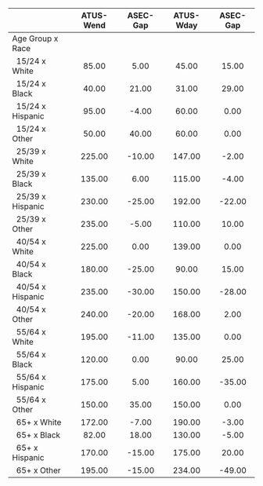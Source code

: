 
|                      |    ATUS-Wend |     ASEC-Gap |    ATUS-Wday |     ASEC-Gap |
| -------------------- | :----------: | :----------: | :----------: | :----------: |
| Age Group x Race     |              |              |              |              |
| &nbsp;&nbsp;15/24 x White |        85.00 |         5.00 |        45.00 |        15.00 |
| &nbsp;&nbsp;15/24 x Black |        40.00 |        21.00 |        31.00 |        29.00 |
| &nbsp;&nbsp;15/24 x Hispanic |        95.00 |        -4.00 |        60.00 |         0.00 |
| &nbsp;&nbsp;15/24 x Other |        50.00 |        40.00 |        60.00 |         0.00 |
| &nbsp;&nbsp;25/39 x White |       225.00 |       -10.00 |       147.00 |        -2.00 |
| &nbsp;&nbsp;25/39 x Black |       135.00 |         6.00 |       115.00 |        -4.00 |
| &nbsp;&nbsp;25/39 x Hispanic |       230.00 |       -25.00 |       192.00 |       -22.00 |
| &nbsp;&nbsp;25/39 x Other |       235.00 |        -5.00 |       110.00 |        10.00 |
| &nbsp;&nbsp;40/54 x White |       225.00 |         0.00 |       139.00 |         0.00 |
| &nbsp;&nbsp;40/54 x Black |       180.00 |       -25.00 |        90.00 |        15.00 |
| &nbsp;&nbsp;40/54 x Hispanic |       235.00 |       -30.00 |       150.00 |       -28.00 |
| &nbsp;&nbsp;40/54 x Other |       240.00 |       -20.00 |       168.00 |         2.00 |
| &nbsp;&nbsp;55/64 x White |       195.00 |       -11.00 |       135.00 |         0.00 |
| &nbsp;&nbsp;55/64 x Black |       120.00 |         0.00 |        90.00 |        25.00 |
| &nbsp;&nbsp;55/64 x Hispanic |       175.00 |         5.00 |       160.00 |       -35.00 |
| &nbsp;&nbsp;55/64 x Other |       150.00 |        35.00 |       150.00 |         0.00 |
| &nbsp;&nbsp;65+ x White |       172.00 |        -7.00 |       190.00 |        -3.00 |
| &nbsp;&nbsp;65+ x Black |        82.00 |        18.00 |       130.00 |        -5.00 |
| &nbsp;&nbsp;65+ x Hispanic |       170.00 |       -15.00 |       175.00 |        20.00 |
| &nbsp;&nbsp;65+ x Other |       195.00 |       -15.00 |       234.00 |       -49.00 |

